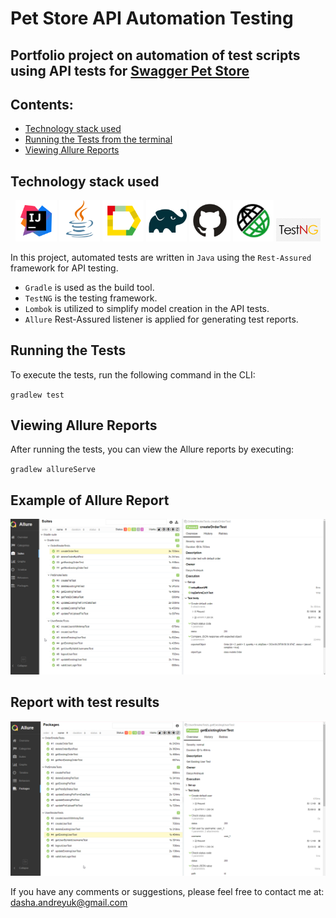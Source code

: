 # Pet Store API Automation Testing

## Portfolio project on automation of test scripts using API tests for [Swagger Pet Store](https://petstore.swagger.io/#/)

## Contents:

- [Technology stack used](https://github.com/DaryaAndreyuk/PetStoreAPITesting/tree/fb_DaryaAndreyuk_8_AddReadMe?tab=readme-ov-file#technology-stack-used)
- [Running the Tests from the terminal](https://github.com/DaryaAndreyuk/PetStoreAPITesting/tree/fb_DaryaAndreyuk_8_AddReadMe?tab=readme-ov-file#running-the-tests)
- [Viewing Allure Reports](https://github.com/DaryaAndreyuk/PetStoreAPITesting/tree/fb_DaryaAndreyuk_8_AddReadMe?tab=readme-ov-file#viewing-allure-reports)

## Technology stack used

<p align="center" dir="auto">
<a href="https://www.jetbrains.com/idea/" rel="nofollow"><img width="13%" title="IntelliJ IDEA" src="images/Intelij_IDEA.svg" alt="Intellij_IDEA" style="max-width: 100%;"></a>
<a href="https://www.java.com/" rel="nofollow"><img width="13%" title="Java" src="images/Java.svg" alt="Java" style="max-width: 100%;"></a>
<a href="https://allurereport.org/" rel="nofollow"><img width="13%" title="Allure Report" src="images/Allure_Report.svg" alt="Allure_Report" style="max-width: 100%;"></a>
<a href="https://gradle.org/" rel="nofollow"><img width="13%" title="Gradle" src="images/Gradle.svg" alt="Gradle" style="max-width: 100%;"></a>
<a href="https://github.com/"><img width="13%" title="GitHub" src="images/GitHub.svg" alt="GitHub" style="max-width: 100%;"></a>
<a href="https://rest-assured.io/" rel="nofollow"><img width="13%" title="Rest Assured" src="images/RestAssured.svg" alt="RestAssured" style="max-width: 100%;"></a>
<a href="https://testng.org/" rel="nofollow"><img width="14%" title="TestNG" src="images/TestNG.png" alt="TestNG" style="max-width: 100%;"></a>

</p>

In this project, automated tests are written in `Java` using the `Rest-Assured` framework for API testing.

- `Gradle` is used as the build tool.
- `TestNG` is the testing framework.
- `Lombok` is utilized to simplify model creation in the API tests.
- `Allure` Rest-Assured listener is applied for generating test reports.

## Running the Tests

To execute the tests, run the following command in the CLI:

`gradlew test`

## Viewing Allure Reports

After running the tests, you can view the Allure reports by executing:

`gradlew allureServe`

## Example of Allure Report

<img src="images/AllureExample.png" alt="AllureReportExample" />

## Report with test results

<img src="images/Allure-ReportExample.png" alt="AllureReportExample1" />

If you have any comments or suggestions, please feel free to contact me
at: [dasha.andreyuk@gmail.com](dasha.andreyuk@gmail.com)